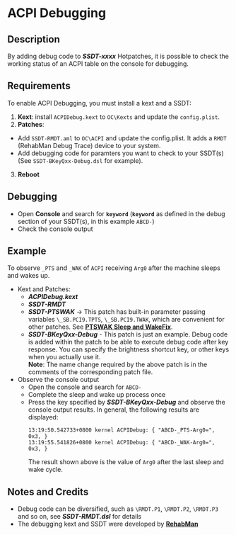 # ACPI Debugging
## Description
By adding debug code to ***SSDT-xxxx*** Hotpatches, it is possible to check the working status of an ACPI table on the console for debugging.

## Requirements
To enable ACPI Debugging, you must install a kext and a SSDT:

1. **Kext**: install `ACPIDebug.kext` to `OC\Kexts` and update the `config.plist`.
2. **Patches**:
  - Add `SSDT-RMDT.aml` to `OC\ACPI` and update the config.plist. It adds a `RMDT` (RehabMan Debug Trace) device to your system.
  - Add debugging code for paramters you want to check to your SSDT(s) (See `SSDT-BKeyQxx-Debug.dsl` for example).
3. **Reboot**

## Debugging
- Open **Console** and search for **`keyword`** (**`keyword`** as defined in the debug section of your SSDT(s), in this example `ABCD-`)
- Check the console output

## Example
To observe `_PTS` and `_WAK` of `ACPI` receiving `Arg0` after the machine sleeps and wakes up.

- Kext and Patches:
  - ***ACPIDebug.kext***
  - ***SSDT-RMDT***
  - ***SSDT-PTSWAK*** &rarr; This patch has built-in parameter passing variables `\_SB.PCI9.TPTS`, `\_SB.PCI9.TWAK`, which are convenient for other patches. See [**PTSWAK Sleep and WakeFix**](https://github.com/5T33Z0/OC-Little-Translated/tree/main/04_Fixing_Sleep_and_Wake_Issues/PTSWAK_Sleep_and_Wake_Fix).
  - ***SSDT-BKeyQxx-Debug*** - This patch is just an example. Debug code is added within the patch to be able to execute debug code after key response. You can specify the brightness shortcut key, or other keys when you actually use it.</br>
    **Note**: The name change required by the above patch is in the comments of the corresponding patch file.
- Observe the console output
  - Open the console and search for `ABCD-`
  - Complete the sleep and wake up process once
  - Press the key specified by ***SSDT-BKeyQxx-Debug*** and observe the console output results. In general, the following results are displayed:
	```
	13:19:50.542733+0800 kernel ACPIDebug: { "ABCD-_PTS-Arg0=", 0x3, }
	13:19:55.541826+0800 kernel ACPIDebug: { "ABCD-_WAK-Arg0=", 0x3, }
	```
    The result shown above is the value of `Arg0` after the last sleep and wake cycle.

## Notes and Credits
- Debug code can be diversified, such as `\RMDT.P1`, `\RMDT.P2`, `\RMDT.P3` and so on, see ***SSDT-RMDT.dsl*** for details
- The debugging kext and SSDT were developed by [**RehabMan**](https://github.com/RehabMan/OS-X-ACPI-Debug)
